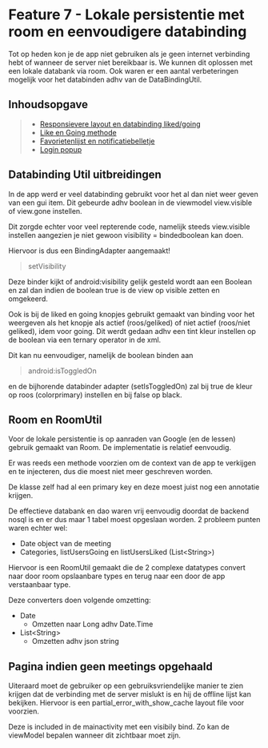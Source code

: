 # Feature 7 - Lokale persistentie met room en eenvoudigere databinding

Tot op heden kon je de app niet gebruiken als je geen internet verbinding hebt of wanneer de server niet bereikbaar is. We kunnen dit oplossen met een lokale databank via room. Ook waren er een aantal verbeteringen mogelijk voor het databinden adhv van de DataBindingUtil.

## Inhoudsopgave

> - [Responsievere layout en databinding liked/going](#responsievere-layout-en-databinding-liked-going)
> - [Like en Going methode](#like-en-going-methode)
> - [Favorietenlijst en notificatiebelletje](#favorietenlijst-en-notificatiebelletje)
> - [Login popup](#login-popup)

## Databinding Util uitbreidingen

In de app werd er veel databinding gebruikt voor het al dan niet weer geven van een gui item. Dit gebeurde adhv boolean in de viewmodel view.visible of view.gone instellen.

Dit zorgde echter voor veel repterende code, namelijk steeds view.visible instellen aangezien je niet gewoon visibility = bindedboolean kan doen.

Hiervoor is dus een BindingAdapter aangemaakt!

> setVisibility

Deze binder kijkt of android:visibility gelijk gesteld wordt aan een Boolean en zal dan indien de boolean true is de view op visible zetten en omgekeerd.

Ook is bij de liked en going knopjes gebruikt gemaakt van binding voor het weergeven als het knopje als actief (roos/geliked) of niet actief (roos/niet geliked), idem voor going. Dit werdt gedaan adhv een tint kleur instellen op de boolean via een ternary operator in de xml.

Dit kan nu eenvoudiger, namelijk de boolean binden aan 

> android:isToggledOn

en de bijhorende databinder adapter (setIsToggledOn) zal bij true de kleur op roos (colorprimary) instellen en bij false op black.

## Room en RoomUtil

Voor de lokale persistentie is op aanraden van Google (en de lessen) gebruik gemaakt van Room. De implementatie is relatief eenvoudig. 

Er was reeds een methode voorzien om de context van de app te verkijgen en te injecteren, dus die moest niet meer geschreven worden. 

De klasse zelf had al een primary key en deze moest juist nog een annotatie krijgen.

De effectieve databank en dao waren vrij eenvoudig doordat de backend nosql is en er dus maar 1 tabel moest opgeslaan worden. 2 probleem punten waren echter wel: 

- Date object van de meeting
- Categories, listUsersGoing en listUsersLiked (List\<String>)

Hiervoor is een RoomUtil gemaakt die de 2 complexe datatypes convert naar door room opslaanbare types en terug naar een door de app verstaanbaar type.

Deze converters doen volgende omzetting:

- Date
    - Omzetten naar Long adhv Date.Time
- List\<String>
    - Omzetten adhv json string

## Pagina indien geen meetings opgehaald

Uiteraard moet de gebruiker op een gebruiksvriendelijke manier te zien krijgen dat de verbinding met de server mislukt is en hij de offline lijst kan bekijken. Hiervoor is een partial\_error\_with\_show\_cache layout file voor voorzien.

Deze is included in de mainactivity met een visibily bind. Zo kan de viewModel bepalen wanneer dit zichtbaar moet zijn.